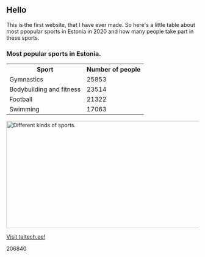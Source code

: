 <html>
<head>
<h2>Hello</h2>
</head>
<body>
<p>This is the first website, that I have ever made. So here's a little table about most ppopular sports in Estonia in 2020 and how many people take part in these sports.</p>

<h3>Most popular sports in Estonia.</h3>
<table>
  <tr>
    <th>Sport</th>
    <th>Number of people</th>
  </tr>
  <tr>
    <td>Gymnastics</td>
    <td>25853</td>
  </tr>
  <tr>
    <td>Bodybuilding and fitness</td>
    <td>23514</td>
  </tr>
  <tr>
    <td>Football</td>
    <td>21322</td>
  </tr>
  <tr>
    <td>Swimming</td>
    <td>17063</td>
  </tr>
</table>

<img src="https://image.shutterstock.com/image-vector/vector-set-olympic-sports-icons-260nw-1422662216.jpg" alt="Different kinds of sports." width="722" height="280">

<a href=" https://taltech.ee/">Visit taltech.ee!</a>
<p>206840</p>

</body>
</html>
